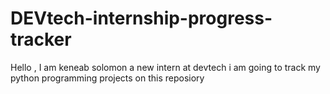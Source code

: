 # DEVtech-internship-progress-tracker
Hello , I am keneab solomon  a new intern at devtech i am going to track my python programming projects on this reposiory
